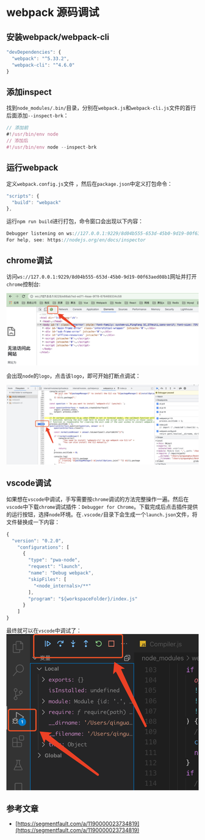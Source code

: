 # webpack 源码调试

## 安装webpack/webpack-cli

```javascript
"devDependencies": {
  "webpack": "^5.33.2",
  "webpack-cli": "^4.6.0"
}
```

## 添加inspect

找到`node_modules/.bin/`目录，分别在`webpack.js`和`webpack-cli.js`文件的首行后面添加`--inspect-brk`：

```javascript
// 添加前
#!/usr/bin/env node
// 添加后
#!/usr/bin/env node --inspect-brk
```

## 运行webpack

定义`webpack.config.js`文件 ，然后在`package.json`中定义打包命令：

```javascript
"scripts": {
  "build": "webpack"
},
```

运行`npm run build`进行打包，命令窗口会出现以下内容：

```javascript
Debugger listening on ws://127.0.0.1:9229/8d04b555-653d-45b0-9d19-00f63aed08b1
For help, see: https://nodejs.org/en/docs/inspector
```

## chrome调试

访问`ws://127.0.0.1:9229/8d04b555-653d-45b0-9d19-00f63aed08b1`网址并打开`chrome`控制台:

![img](./imgs/inspect/chrome-inspect-01.jpg)

会出现`node`的`logo`，点击该`logo`，即可开始打断点调试：

![img](./imgs/inspect/chrome-inspect-02.jpg)

## vscode调试
如果想在`vscode`中调试，手写需要按`chrome`调试的方法完整操作一遍。然后在`vscode`中下载`chrome`调试插件：`Debugger for Chrome`。下载完成后点击插件提供的运行按钮，选择`node`环境。在`.vscode/`目录下会生成一个`launch.json`文件，将文件替换成一下内容：

```javascript
{
  "version": "0.2.0",
    "configurations": [
      {
        "type": "pwa-node",
        "request": "launch",
        "name": "Debug webpack",
        "skipFiles": [
          "<node_internals>/**"
        ],
        "program": "${workspaceFolder}/index.js"
      }
    ]
}
```

最终就可以在`vscode`中调试了：
![img](imgs/inspect/chrome-vscode-debugger.png)

## 参考文章

- [https://segmentfault.com/a/1190000023734819](https://segmentfault.com/a/1190000023734819)